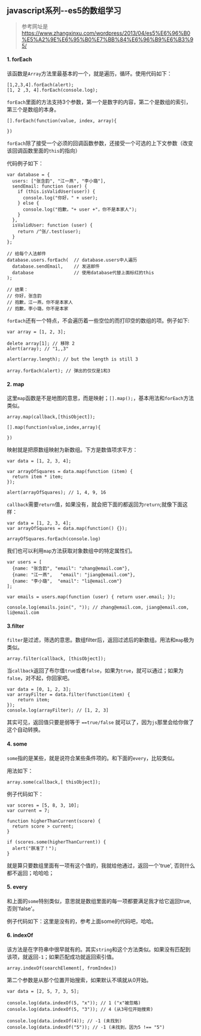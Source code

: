 ## javascript系列--es5的数组学习

> 参考网址是 https://www.zhangxinxu.com/wordpress/2013/04/es5%E6%96%B0%E5%A2%9E%E6%95%B0%E7%BB%84%E6%96%B9%E6%B3%95/

#### 1. forEach
该函数是`Array`方法里最基本的一个，就是遍历，循环。使用代码如下：
```
[1,2,3,4].forEach(alert);
[1, 2 ,3, 4].forEach(console.log);
```

`forEach`里面的方法支持3个参数，第一个是数字的内容，第二个是数组的索引，第三个是数组的本身。

```
[].forEach(function(value, index, array){
        
})
```

`forEach`除了接受一个必须的回调函数参数，还接受一个可选的上下文参数（改变该回调函数里面的`this`的指向）

代码例子如下：

```
var database = {
  users: ["张含韵", "江一燕", "李小璐"],
  sendEmail: function (user) {
    if (this.isValidUser(user)) {
      console.log("你好，" + user);
    } else {
      console.log("抱歉，"+ user +"，你不是本家人");	
    }
  },
  isValidUser: function (user) {
    return /^张/.test(user);
  }
};

// 给每个人法邮件
database.users.forEach(  // database.users中人遍历
  database.sendEmail,    // 发送邮件
  database               // 使用database代替上面标红的this
);

// 结果：
// 你好，张含韵
// 抱歉，江一燕，你不是本家人
// 抱歉，李小璐，你不是本家

```

`forEach`还有一个特点，不会遍历着一些空位的而打印空的数组的项。例子如下:

```
var array = [1, 2, 3];

delete array[1]; // 移除 2
alert(array); // "1,,3"

alert(array.length); // but the length is still 3

array.forEach(alert); // 弹出的仅仅是1和3
```


#### 2. map
这里`map`函数是不是地图的意思，而是映射；`[].map();`，基本用法和`forEach`方法类似。

```
array.map(callback,[thisObject]);

[].map(function(value,index,array){
        
})
```
映射就是把原数组映射为新数组。下方是数值项求平方：

```
var data = [1, 2, 3, 4];

var arrayOfSquares = data.map(function (item) {
  return item * item;
});

alert(arrayOfSquares); // 1, 4, 9, 16
```

`callback`需要`return`值，如果没有，就会把下面的都返回为`return`;就像下面这样：

```
var data = [1, 2, 3, 4];
var arrayOfSquares = data.map(function() {});

arrayOfSquares.forEach(console.log)
```


我们也可以利用`map`方法获取对象数组中的特定属性们。
```
var users = [
  {name: "张含韵", "email": "zhang@email.com"},
  {name: "江一燕",   "email": "jiang@email.com"},
  {name: "李小璐",  "email": "li@email.com"}
];

var emails = users.map(function (user) { return user.email; });

console.log(emails.join(", ")); // zhang@email.com, jiang@email.com, li@email.com
```

#### 3.filter

`filter`是过滤，筛选的意思。数组filter后，返回过滤后的新数组。用法和`map`极为类似。

```
array.filter(callback, [thisObject]);
```

当`callback`返回了布尔值`true`或者`false`，如果为`true`，就可以通过；如果为`false`，对不起，你回家吧。


```
var data = [0, 1, 2, 3];
var arrayFilter = data.filter(function(item) {
    return item;
});
console.log(arrayFilter); // [1, 2, 3]
```

其实可见，返回值只要是弱等于 `==true/false` 就可以了，因为`js`那里会给你做了这个自动转换。

#### 4. some

`some`指的是某些，就是说符合某些条件项的。和下面的`every`，比较类似。

用法如下：

```
array.some(callback,[ thisObject]);
```

例子代码如下：

```
var scores = [5, 8, 3, 10];
var current = 7;

function higherThanCurrent(score) {
  return score > current;
}

if (scores.some(higherThanCurrent)) {
  alert("朕准了！");
}
```

就是算只要数组里面有一项有这个值的，我就给他通过，返回一个'true', 否则什么都不返回；哈哈哈；

#### 5. every

和上面的`some`特别类似，意思就是数组里面的每一项都要满足我才给它返回true, 否则'false'。

例子代码如下：这里是没有的，参考上面some的代码吧，哈哈。

#### 6. indexOf 

该方法是在字符串中很早就有的。其实`string`和这个方法类似。如果没有匹配到该项，就返回`-1`；如果匹配成功就返回索引值。

```
array.indexOf(searchElement[, fromIndex])
```

第二个参数是从那个位置开始搜索，如果默认不填就从0开始。

```
var data = [2, 5, 7, 3, 5];

console.log(data.indexOf(5, "x")); // 1 ("x"被忽略)
console.log(data.indexOf(5, "3")); // 4 (从3号位开始搜索)

console.log(data.indexOf(4)); // -1 (未找到)
console.log(data.indexOf("5")); // -1 (未找到，因为5 !== "5")
```






